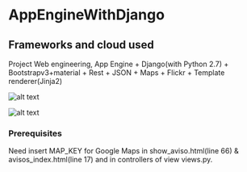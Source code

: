 # AppEngineWithDjango

## Frameworks and cloud used
Project Web engineering, App Engine + Django(with Python 2.7) + Bootstrapv3+material + Rest + JSON + Maps + Flickr + Template renderer(Jinja2)

![alt text](https://raw.githubusercontent.com/Jgoga/AppEngineWithDjango/master/src/static/img/gcp_logo.png)

![alt text](https://raw.githubusercontent.com/Jgoga/AppEngineWithDjango/master/src/static/img/python_logo.png)

### Prerequisites
Need insert MAP_KEY for Google Maps in show_aviso.html(line 66) & avisos_index.html(line 17) and in controllers of view views.py.
